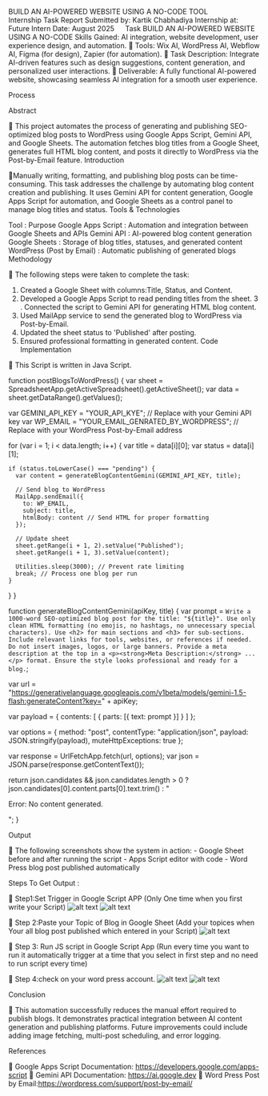 BUILD AN AI-POWERED WEBSITE USING A NO-CODE TOOL   
Internship Task Report
Submitted by: Kartik Chabhadiya
Internship at: Future Intern
Date: August 2025
 
Task
BUILD AN AI-POWERED WEBSITE USING A NO-CODE
Skills Gained: AI integration, website development, user experience
design, and automation.
🔹 Tools: Wix AI, WordPress AI, Webflow AI, Figma (for design), Zapier (for
automation).
🔹 Task Description:
Integrate AI-driven features such as design suggestions, content
generation, and personalized user interactions.
🔹 Deliverable: A fully functional AI-powered website, showcasing
seamless AI integration for a smooth user experience.

Process

Abstract

	This project automates the process of generating and publishing SEO-optimized blog posts to WordPress using Google Apps Script, Gemini API, and Google Sheets. The automation fetches blog titles from a Google Sheet, generates full HTML blog content, and posts it directly to WordPress via the Post-by-Email feature.
Introduction

Manually writing, formatting, and publishing blog posts can be time-consuming. This task addresses the challenge by automating blog content creation and publishing. It uses Gemini API for content generation, Google Apps Script for automation, and Google Sheets as a control panel to manage blog titles and status.
Tools & Technologies

Tool	:    Purpose
Google Apps Script	  :  Automation and integration between Google Sheets and APIs
Gemini API	 :   AI-powered blog content generation
Google Sheets	 :   Storage of blog titles, statuses, and generated content
WordPress (Post by Email)	:    Automatic publishing of generated blogs
Methodology

	The following steps were taken to complete the task:
1. Created a Google Sheet with columns:Title, Status, and Content. 
2. Developed a Google Apps Script to read pending titles from the sheet. 
3 . Connected the script to Gemini API for generating HTML blog content. 
4. Used MailApp service to send the generated blog to WordPress via Post-by-Email. 
5. Updated the sheet status to 'Published' after posting. 
6. Ensured professional formatting in generated content.
Code Implementation

	This Script is written in Java Script.

function postBlogsToWordPress() {
  var sheet = SpreadsheetApp.getActiveSpreadsheet().getActiveSheet();
  var data = sheet.getDataRange().getValues();

  var GEMINI_API_KEY = "YOUR_API_KYE"; // Replace with your Gemini API key
  var WP_EMAIL = "YOUR_EMAIL_GENRATED_BY_WORDPRESS"; // Replace with your WordPress Post-by-Email address

  for (var i = 1; i < data.length; i++) {
    var title = data[i][0];
    var status = data[i][1];

    if (status.toLowerCase() === "pending") {
      var content = generateBlogContentGemini(GEMINI_API_KEY, title);

      // Send blog to WordPress
      MailApp.sendEmail({
        to: WP_EMAIL,
        subject: title,
        htmlBody: content // Send HTML for proper formatting
      });

      // Update sheet
      sheet.getRange(i + 1, 2).setValue("Published");
      sheet.getRange(i + 1, 3).setValue(content);

      Utilities.sleep(3000); // Prevent rate limiting
      break; // Process one blog per run
    }
  }
}

function generateBlogContentGemini(apiKey, title) {
  var prompt = `
Write a 1000-word SEO-optimized blog post for the title: "${title}".
Use only clean HTML formatting (no emojis, no hashtags, no unnecessary special characters).
Use <h2> for main sections and <h3> for sub-sections.
Include relevant links for tools, websites, or references if needed.
Do not insert images, logos, or large banners.
Provide a meta description at the top in a <p><strong>Meta Description:</strong> ...</p> format.
Ensure the style looks professional and ready for a blog.
`;

  var url = "https://generativelanguage.googleapis.com/v1beta/models/gemini-1.5-flash:generateContent?key=" + apiKey;

  var payload = {
    contents: [
      { parts: [{ text: prompt }] }
    ]
  };

  var options = {
    method: "post",
    contentType: "application/json",
    payload: JSON.stringify(payload),
    muteHttpExceptions: true
  };

  var response = UrlFetchApp.fetch(url, options);
  var json = JSON.parse(response.getContentText());

  return json.candidates && json.candidates.length > 0
    ? json.candidates[0].content.parts[0].text.trim()
    : "<p>Error: No content generated.</p>";
}

Output

	The following screenshots show the system in action: - Google Sheet before and after running the script - Apps Script editor with code - Word Press blog post published automatically

Steps To Get Output :

	Step1:Set Trigger in Google Script APP (Only One time when you first write your Script)
![alt text](image.png)
![alt text](image-1.png)
  
	Step 2:Paste your Topic of Blog in Google Sheet (Add your topices when Your all blog post      published which entered in your Script)
![alt text](image-2.png)

 
	Step 3: Run JS script in Google Script App (Run every time you want to run it automatically trigger at a time that you select in first step and no need to run script every time)

	Step 4:check on your word press account.
![alt text](image-3.png)
![alt text](image-4.png)
 

 
Conclusion

	This automation successfully reduces the manual effort required to publish blogs. It demonstrates practical integration between AI content generation and publishing platforms. Future improvements could include adding image fetching, multi-post scheduling, and error logging.

References

	Google Apps Script Documentation: https://developers.google.com/apps-script 
	 Gemini API Documentation: https://ai.google.dev 
	Word Press Post by Email:https://wordpress.com/support/post-by-email/
